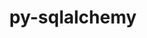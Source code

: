 ---
title: "py-sqlalchemy"
layout: cache
categories: [package, develop-2023-11-05]
meta: {"versions": ["1.4.45"], "compilers": ["gcc@=11.4.0", "gcc@=7.5.0", "gcc@=9.4.0", "oneapi@=2023.2.0"], "oss": ["ubuntu18.04", "ubuntu20.04"], "platforms": ["linux"], "targets": ["neoverse_v1", "ppc64le", "x86_64_v3"], "stacks": ["e4s", "e4s-neoverse_v1", "e4s-oneapi", "e4s-power", "radiuss", "root"], "num_specs": 9, "num_specs_by_stack": {"radiuss": 1, "root": 9, "e4s-neoverse_v1": 2, "e4s-power": 2, "e4s": 2, "e4s-oneapi": 2}}
spec_details: [{"hash": "qdf4nmg5ej4pfwlew4mn6ubqtsa27hy7", "compiler": "gcc@=7.5.0", "versions": ["1.4.45"], "os": "ubuntu18.04", "platform": "linux", "target": "x86_64_v3", "variants": ["backend=none", "build_system=python_pip"], "stacks": ["radiuss", "root"], "size": "-", "tarball": "https://binaries.spack.io/develop-2023-11-05/build_cache/linux-ubuntu18.04-x86_64_v3/gcc-7.5.0/py-sqlalchemy-1.4.45/linux-ubuntu18.04-x86_64_v3-gcc-7.5.0-py-sqlalchemy-1.4.45-qdf4nmg5ej4pfwlew4mn6ubqtsa27hy7.spack"}, {"hash": "76abanyotsckobs6mfm4drp2wjdozxdx", "compiler": "gcc@=11.4.0", "versions": ["1.4.45"], "os": "ubuntu20.04", "platform": "linux", "target": "neoverse_v1", "variants": ["backend=none", "build_system=python_pip"], "stacks": ["root", "e4s-neoverse_v1"], "size": "-", "tarball": "https://binaries.spack.io/develop-2023-11-05/build_cache/linux-ubuntu20.04-neoverse_v1/gcc-11.4.0/py-sqlalchemy-1.4.45/linux-ubuntu20.04-neoverse_v1-gcc-11.4.0-py-sqlalchemy-1.4.45-76abanyotsckobs6mfm4drp2wjdozxdx.spack"}, {"hash": "ixik5m2mxrudjixd3dvicn6fewpugpbt", "compiler": "gcc@=11.4.0", "versions": ["1.4.45"], "os": "ubuntu20.04", "platform": "linux", "target": "neoverse_v1", "variants": ["backend=none", "build_system=python_pip"], "stacks": ["root", "e4s-neoverse_v1"], "size": "-", "tarball": "https://binaries.spack.io/develop-2023-11-05/build_cache/linux-ubuntu20.04-neoverse_v1/gcc-11.4.0/py-sqlalchemy-1.4.45/linux-ubuntu20.04-neoverse_v1-gcc-11.4.0-py-sqlalchemy-1.4.45-ixik5m2mxrudjixd3dvicn6fewpugpbt.spack"}, {"hash": "5zijvwa5pfdhcmlw52mer257k4kwf3kd", "compiler": "gcc@=9.4.0", "versions": ["1.4.45"], "os": "ubuntu20.04", "platform": "linux", "target": "ppc64le", "variants": ["backend=none", "build_system=python_pip"], "stacks": ["e4s-power", "root"], "size": "-", "tarball": "https://binaries.spack.io/develop-2023-11-05/build_cache/linux-ubuntu20.04-ppc64le/gcc-9.4.0/py-sqlalchemy-1.4.45/linux-ubuntu20.04-ppc64le-gcc-9.4.0-py-sqlalchemy-1.4.45-5zijvwa5pfdhcmlw52mer257k4kwf3kd.spack"}, {"hash": "ylublrwvbvlkiywmmuf6bhhxhcwsrs5e", "compiler": "gcc@=9.4.0", "versions": ["1.4.45"], "os": "ubuntu20.04", "platform": "linux", "target": "ppc64le", "variants": ["backend=none", "build_system=python_pip"], "stacks": ["e4s-power", "root"], "size": "-", "tarball": "https://binaries.spack.io/develop-2023-11-05/build_cache/linux-ubuntu20.04-ppc64le/gcc-9.4.0/py-sqlalchemy-1.4.45/linux-ubuntu20.04-ppc64le-gcc-9.4.0-py-sqlalchemy-1.4.45-ylublrwvbvlkiywmmuf6bhhxhcwsrs5e.spack"}, {"hash": "2gqflxkehdivqccj4tbjzowvtzohzto4", "compiler": "gcc@=11.4.0", "versions": ["1.4.45"], "os": "ubuntu20.04", "platform": "linux", "target": "x86_64_v3", "variants": ["backend=none", "build_system=python_pip"], "stacks": ["e4s", "root"], "size": "-", "tarball": "https://binaries.spack.io/develop-2023-11-05/build_cache/linux-ubuntu20.04-x86_64_v3/gcc-11.4.0/py-sqlalchemy-1.4.45/linux-ubuntu20.04-x86_64_v3-gcc-11.4.0-py-sqlalchemy-1.4.45-2gqflxkehdivqccj4tbjzowvtzohzto4.spack"}, {"hash": "y7uezyio4d6unvg3td4hhl5smoehwkkb", "compiler": "gcc@=11.4.0", "versions": ["1.4.45"], "os": "ubuntu20.04", "platform": "linux", "target": "x86_64_v3", "variants": ["backend=none", "build_system=python_pip"], "stacks": ["e4s", "root"], "size": "-", "tarball": "https://binaries.spack.io/develop-2023-11-05/build_cache/linux-ubuntu20.04-x86_64_v3/gcc-11.4.0/py-sqlalchemy-1.4.45/linux-ubuntu20.04-x86_64_v3-gcc-11.4.0-py-sqlalchemy-1.4.45-y7uezyio4d6unvg3td4hhl5smoehwkkb.spack"}, {"hash": "xuv6usyrwkxwqfvbnryftzkyk24ib5w7", "compiler": "oneapi@=2023.2.0", "versions": ["1.4.45"], "os": "ubuntu20.04", "platform": "linux", "target": "x86_64_v3", "variants": ["backend=none", "build_system=python_pip"], "stacks": ["e4s-oneapi", "root"], "size": "-", "tarball": "https://binaries.spack.io/develop-2023-11-05/build_cache/linux-ubuntu20.04-x86_64_v3/oneapi-2023.2.0/py-sqlalchemy-1.4.45/linux-ubuntu20.04-x86_64_v3-oneapi-2023.2.0-py-sqlalchemy-1.4.45-xuv6usyrwkxwqfvbnryftzkyk24ib5w7.spack"}, {"hash": "l7fjdjclhojfp3le4i6vfmc4daxdgwbb", "compiler": "oneapi@=2023.2.0", "versions": ["1.4.45"], "os": "ubuntu20.04", "platform": "linux", "target": "x86_64_v3", "variants": ["backend=none", "build_system=python_pip"], "stacks": ["e4s-oneapi", "root"], "size": "-", "tarball": "https://binaries.spack.io/develop-2023-11-05/build_cache/linux-ubuntu20.04-x86_64_v3/oneapi-2023.2.0/py-sqlalchemy-1.4.45/linux-ubuntu20.04-x86_64_v3-oneapi-2023.2.0-py-sqlalchemy-1.4.45-l7fjdjclhojfp3le4i6vfmc4daxdgwbb.spack"}]
---